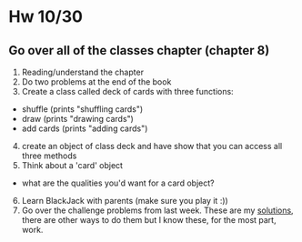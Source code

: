 # Hw 10/30

## Go over all of the classes chapter (chapter 8)

1. Reading/understand the chapter
2. Do two problems at the end of the book
3. Create a class called deck of cards with three functions:
- shuffle (prints "shuffling cards")
- draw (prints "drawing cards")
- add cards (prints "adding cards")
4. create an object of class deck and have show that you can access all three methods
5. Think about a 'card' object
- what are the qualities you'd want for a card object?
6. Learn BlackJack with parents (make sure you play it :))
7. Go over the challenge problems from last week. These are my [solutions](https://github.com/rakirs2/looptricks/blob/main/Program.cs), there are other ways to do them but I know these, for the most part, work.


